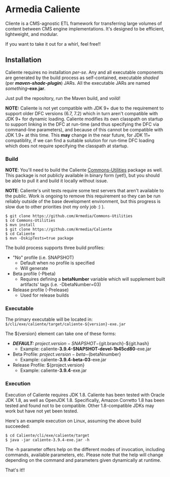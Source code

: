 # Armedia Caliente

Cliente is a CMS-agnostic ETL framework for transferring large volumes of content between CMS engine implementations. It's designed to be efficient, lightweight, and modular.

If you want to take it out for a whirl, feel free!!

## Installation

Caliente requires no installation *per-se*. Any and all executable components are generated by the build process as self-contained, executable _shaded_ (per **_maven-shade-plugin_**) JARs. All the executable JARs are named _something_**-exe.jar**.

Just pull the repository, run the Maven build, and _voilá_!

**NOTE:** Caliente is not yet compatible with JDK 9+ due to the requirement to support older DFC versions (6.7, 7.2) which in turn aren't compatible with JDK 9+ for dynamic loading. Caliente modifies its own classpath on startup to support linking in the DFC at run-time (and thus specifying the DFC via command-line parameters), and because of this cannot be compatible with JDK 1.9+ at this time. This **may** change in the near future, for JDK 11+ compatiblity, if we can find a suitable solution for run-time DFC loading which does not require specifying the classpath at startup.

### Build

**NOTE**: You'll need to build the Caliente [Commons-Utilities](https://github.com/Armedia/Commons-Utilities) package as well. This package is not publicly available in binary form (yet!), but you should be able to pull it and build it locally without issue.

**NOTE**: Caliente's unit tests require some test servers that aren't available to the public. Work is ongoing to remove this requirement so they can be run reliably outside of the base development environment, but this progress is slow due to other priorities (not my only job :) ).

```
$ git clone https://github.com/Armedia/Commons-Utilities
$ cd Commons-Utilities
$ mvn install
$ git clone https://github.com/Armedia/Caliente
$ cd Caliente
$ mvn -DskipTests=true package
```

The build process supports three build profiles:

* "No" profile (i.e. SNAPSHOT)
  * Default when no profile is specified
  * Will generate 
* Beta profile (-Pbeta)
  * Requires defining a **betaNumber** variable which will supplement built artifacts' tags (i.e. -DbetaNumber=03)
* Release profile (-Prelease)
  * Used for release builds

### Executable

The primary executable will be located in: `$/cli/exe/caliente/target/caliente-${version}-exe.jar`

The ${version} element can take one of these forms:

* _**DEFAULT:**_ ${project.version}-SNAPSHOT-${git.branch}-${git.hash}
  * Example: caliente-**3.9.4-SNAPSHOT-devel-1b45cd80**-exe.jar
* Beta Profile: ${project.version}-beta-${betaNnumber}
  * Example: caliente-**3.9.4-beta-03**-exe.jar
* Release Profile: ${project.version}
  * Example: caliente-**3.9.4**-exe.jar

### Execution

Execution of Caliente requires JDK 1.8. Caliente has been tested with Oracle JDK 1.8, as well as OpenJDK 1.8. Specifically, Amazon Corretto 1.8 has been tested and found not to be compatible. Other 1.8-compatible JDKs may work but have not yet been tested.

Here's an example execution on Linux, assuming the above build succeeded:

```
$ cd Caliente/cli/exe/caliente/target
$ java -jar caliente-3.9.4-exe.jar -h
```

The -h parameter offers help on the different modes of invocation, including commands, available parameters, etc.  Please note that the help will change depending on the command and parameters given dynamically at runtime.

That's it!!
